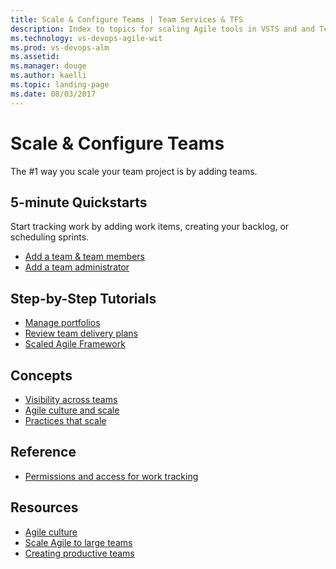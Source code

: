 ```yaml
---
title: Scale & Configure Teams | Team Services & TFS
description: Index to topics for scaling Agile tools in VSTS and and Team Foundation Server (TFS)  
ms.technology: vs-devops-agile-wit
ms.prod: vs-devops-alm
ms.assetid: 
ms.manager: douge
ms.author: kaelli
ms.topic: landing-page 
ms.date: 08/03/2017
---
```


# Scale & Configure Teams 

The #1 way you scale your team project is by adding teams.   


## 5-minute Quickstarts  

Start tracking work by adding work items, creating your backlog, or scheduling sprints.  

- [Add a team & team members](multiple-teams.md)  
- [Add a team administrator](add-team-administrator.md)  


## Step-by-Step Tutorials

- [Manage portfolios](portfolio-management.md)
- [Review team delivery plans](review-team-plans.md)
- [Scaled Agile Framework](scaled-agile-framework.md) 


## Concepts 
       
- [Visibility across teams](visibility-across-teams.md)   
- [Agile culture and scale](agile-culture.md)   
- [Practices that scale](practices-that-scale.md)  



## Reference   
- [Permissions and access for work tracking](../permissions-access-work-tracking.md) 
 
  
## Resources  
- [Agile culture](https://www.visualstudio.com/learn/agile-culture/)  
- [Scale Agile to large teams](https://www.visualstudio.com/learn/scale-agile-large-teams/)  
- [Creating productive teams](https://www.visualstudio.com/learn/productive-teams/)    


  

<!---
 

-->